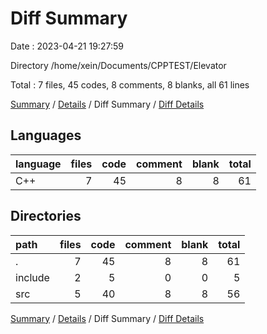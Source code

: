 # Diff Summary

Date : 2023-04-21 19:27:59

Directory /home/xein/Documents/CPPTEST/Elevator

Total : 7 files,  45 codes, 8 comments, 8 blanks, all 61 lines

[Summary](results.md) / [Details](details.md) / Diff Summary / [Diff Details](diff-details.md)

## Languages
| language | files | code | comment | blank | total |
| :--- | ---: | ---: | ---: | ---: | ---: |
| C++ | 7 | 45 | 8 | 8 | 61 |

## Directories
| path | files | code | comment | blank | total |
| :--- | ---: | ---: | ---: | ---: | ---: |
| . | 7 | 45 | 8 | 8 | 61 |
| include | 2 | 5 | 0 | 0 | 5 |
| src | 5 | 40 | 8 | 8 | 56 |

[Summary](results.md) / [Details](details.md) / Diff Summary / [Diff Details](diff-details.md)